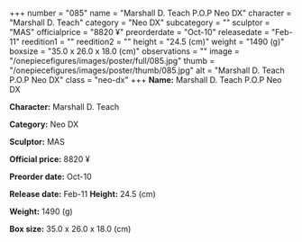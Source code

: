 +++
number = "085"
name = "Marshall D. Teach P.O.P Neo DX"
character = "Marshall D. Teach"
category = "Neo DX"
subcategory = ""
sculptor = "MAS"
officialprice = "8820 ¥"
preorderdate = "Oct-10"
releasedate = "Feb-11"
reedition1 = ""
reedition2 = ""
height = "24.5 (cm)"
weight = "1490 (g)"
boxsize = "35.0 x 26.0 x 18.0 (cm)"
observations = ""
image = "/onepiecefigures/images/poster/full/085.jpg"
thumb = "/onepiecefigures/images/poster/thumb/085.jpg"
alt = "Marshall D. Teach P.O.P Neo DX"
class = "neo-dx"
+++
**Name:** Marshall D. Teach P.O.P Neo DX

**Character:** Marshall D. Teach

**Category:** Neo DX 

**Sculptor:** MAS

**Official price:** 8820 ¥

**Preorder date:** Oct-10

**Release date:** Feb-11
**Height:** 24.5 (cm)

**Weight:** 1490 (g)

**Box size:** 35.0 x 26.0 x 18.0 (cm)

